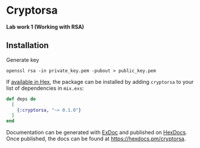 # Cryptorsa

**Lab work 1 (Working with RSA)**

## Installation

Generate key 
```
openssl rsa -in private_key.pem -pubout > public_key.pem
```

If [available in Hex](https://hex.pm/docs/publish), the package can be installed
by adding `cryptorsa` to your list of dependencies in `mix.exs`:

```elixir
def deps do
  [
    {:cryptorsa, "~> 0.1.0"}
  ]
end
```

Documentation can be generated with [ExDoc](https://github.com/elixir-lang/ex_doc)
and published on [HexDocs](https://hexdocs.pm). Once published, the docs can
be found at <https://hexdocs.pm/cryptorsa>.

